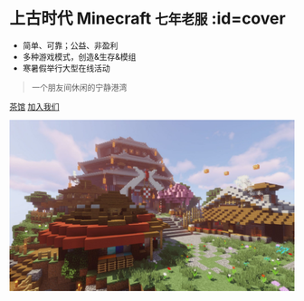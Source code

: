 # 上古时代 Minecraft <small>七年老服</small> :id=cover

<!-- - 简单、可靠；正版、非盈利 -->
- 简单、可靠；公益、非盈利
- 多种游戏模式，创造&生存&模组
- 寒暑假举行大型在线活动

> 一个朋友间休闲的宁静港湾

[茶馆](https://bbs.mimaru.me/)
[加入我们](#get-started)

![background](assets/images/bg.jpg)
